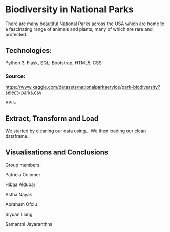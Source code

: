 # Biodiversity in National Parks

There are many beautiful National Parks across the USA which are home to a fascinating range of animals and plants, many of which are rare and protected.

## Technologies: 
Python 3, Flask, SQL, Bootstrap, HTML5, CSS

### Source:
https://www.kaggle.com/datasets/nationalparkservice/park-biodiversity?select=parks.csv

APIs:

## Extract, Transform and Load
We started by cleaning our data using...
We then loading our clean dataframe..


## Visualisations and Conclusions

Group members: 

Patricia Colomer

Hibaa Aldubai

Astha Nayak

Abraham Ofolu

Siyuan Liang

Samanthi Jayaranthna
